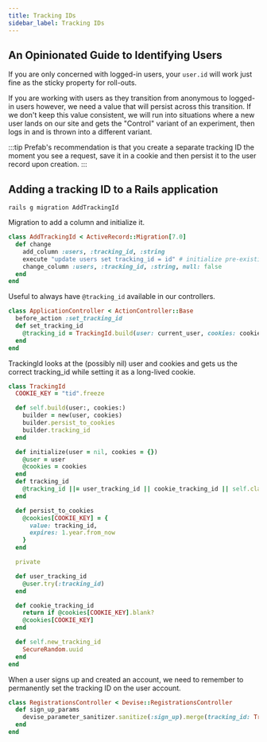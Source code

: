 ```yaml
---
title: Tracking IDs
sidebar_label: Tracking IDs
---
```


## An Opinionated Guide to Identifying Users

If you are only concerned with logged-in users, your `user.id` will work just fine as the sticky property for roll-outs.

If you are working with users as they transition from anonymous to logged-in users however, we need a value that will persist across this transition.
If we don't keep this value consistent, we will run into situations where a new user lands on our site and gets the "Control" variant of an experiment,
then logs in and is thrown into a different variant.

:::tip
Prefab's recommendation is that you create a separate tracking ID the moment you see a request, save it in a cookie and then persist it
to the user record upon creation.
:::

<Tabs groupId="lang">
<TabItem value="ruby" label="Ruby">

## Adding a tracking ID to a Rails application

```shell
rails g migration AddTrackingId
```

Migration to add a column and initialize it.

```ruby
class AddTrackingId < ActiveRecord::Migration[7.0]
  def change
    add_column :users, :tracking_id, :string
    execute "update users set tracking_id = id" # initialize pre-existing users to have a tracking_id == their user_id
    change_column :users, :tracking_id, :string, null: false
  end
end
```

Useful to always have `@tracking_id` available in our controllers.

```ruby
class ApplicationController < ActionController::Base
  before_action :set_tracking_id
  def set_tracking_id
    @tracking_id = TrackingId.build(user: current_user, cookies: cookies)
  end
end
```

TrackingId looks at the (possibly nil) user and cookies and gets us the correct tracking_id while setting it as a long-lived cookie.

```ruby
class TrackingId
  COOKIE_KEY = "tid".freeze

  def self.build(user:, cookies:)
    builder = new(user, cookies)
    builder.persist_to_cookies
    builder.tracking_id
  end

  def initialize(user = nil, cookies = {})
    @user = user
    @cookies = cookies
  end
  def tracking_id
    @tracking_id ||= user_tracking_id || cookie_tracking_id || self.class.new_tracking_id
  end

  def persist_to_cookies
    @cookies[COOKIE_KEY] = {
      value: tracking_id,
      expires: 1.year.from_now
    }
  end

  private

  def user_tracking_id
    @user.try(:tracking_id)
  end

  def cookie_tracking_id
    return if @cookies[COOKIE_KEY].blank?
    @cookies[COOKIE_KEY]
  end

  def self.new_tracking_id
    SecureRandom.uuid
  end
end
```

When a user signs up and created an account, we need to remember to permanently set the tracking ID on the user account.

```ruby
class RegistrationsController < Devise::RegistrationsController
  def sign_up_params
    devise_parameter_sanitizer.sanitize(:sign_up).merge(tracking_id: TrackingId.build(user: current_user, cookies: cookies))
  end
end
```

</TabItem>
</Tabs>
